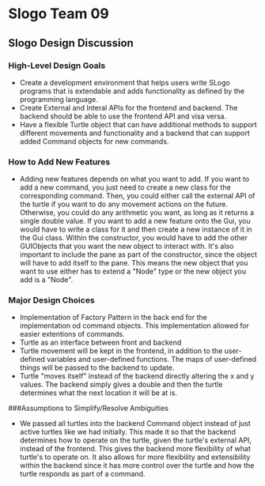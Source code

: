 # Slogo Team 09

## Slogo Design Discussion

### High-Level Design Goals
* Create a development environment that helps users write SLogo programs that is extendable and adds functionality as defined by 
  the programming language.
* Create External and Interal APIs for the frontend and backend. The backend should be able to use the frontend API and visa versa.
* Have a flexible Turtle object that can have additional methods to support different movements and functionality and a backend that 
  can support added Command objects for new commands.


### How to Add New Features
* Adding new features depends on what you want to add. If you want to add a new command, you just need to create a new class for the
  corresponding command. Then, you could either call the external API of the turtle if you want to do any movement actions on the 
  future. Otherwise, you could do any arithmetic you want, as long as it returns a single double value. If you want to add a new feature 
  onto the Gui, you would have to write a class for it and then create a new instance of it in the Gui class. Within the constructor, you 
  would have to add the other GUIObjects that you want the new object to interact with. It's also important to include the pane as part of
  the constructor, since the object will have to add itself to the pane. This means the new object that you want to use either has to extend
  a "Node" type or the new object you add is a "Node". 

### Major Design Choices
* Implementation of Factory Pattern in the back end for the implementation od command objects. This implementation allowed for easier 
  extentions of commands. 
* Turtle as an interface between front and backend
* Turtle movement will be kept in the frontend, in addition to the user-defined variables and user-defined functions. The maps of 
  user-defined things will be passed to the backend to update. 
* Turtle "moves itself" instead of the backend directly altering the x and y values. The backend simply gives a double and then the
  turtle determines what the next location it will be at is. 

###Assumptions to Simplify/Resolve Ambiguities
* We passed all turtles into the backend Command object instead of just active turtles like we had initially. This made it so that the
  backend determines how to operate on the turtle, given the turtle's external API, instead of the frontend. This gives the backend more
  flexibility of what turtle's to operate on. It also allows for more flexibility and extensibility within the backend since it has more
  control over the turtle and how the turtle responds as part of a command. 